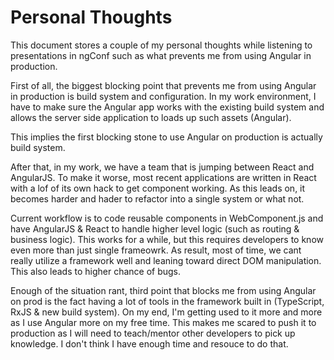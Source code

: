 # Personal Thoughts

This document stores a couple of my personal thoughts while listening to 
presentations in ngConf such as what prevents me from using Angular in production.

First of all, the biggest blocking point that prevents me from using Angular 
in production is build system and configuration. In my work environment, I have
to make sure the Angular app works with the existing build system and allows the
server side application to loads up such assets (Angular).

This implies the first blocking stone to use Angular on production is actually
build system.

After that, in my work, we have a team that is jumping between React and AngularJS.
To make it worse, most recent applications are written in React with a lof of its
own hack to get component working. As this leads on, it becomes harder and hader
to refactor into a single system or what not.

Current workflow is to code reusable components in WebComponent.js and have AngularJS
& React to handle higher level logic (such as routing & business logic). This works
for a while, but this requires developers to know even more than just single frameowrk.
As result, most of time, we cant really utilize a framework well and leaning toward
direct DOM manipulation. This also leads to higher chance of bugs.

Enough of the situation rant, third point that blocks me from using Angular on 
prod is the fact having a lot of tools in the framework built in (TypeScript,
RxJS & new build system). On my end, I'm getting used to it more and more as I
use Angular more on my free time. This makes me scared to push it to production
as I will need to teach/mentor other developers to pick up knowledge. I don't
think I have enough time and resouce to do that.
